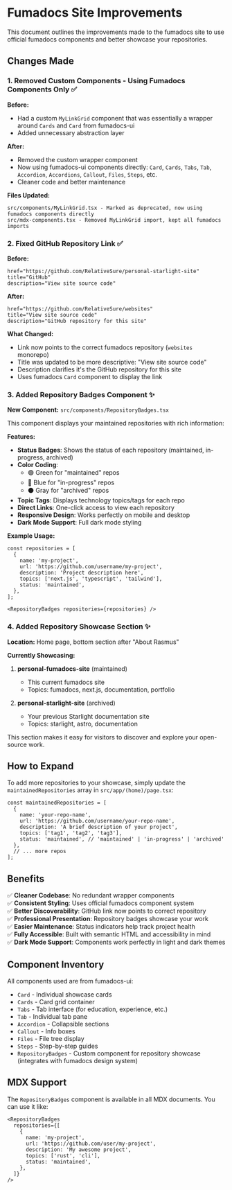 # Fumadocs Site Improvements

This document outlines the improvements made to the fumadocs site to use official fumadocs components and better showcase your repositories.

## Changes Made

### 1. **Removed Custom Components - Using Fumadocs Components Only** ✅

**Before:**
- Had a custom `MyLinkGrid` component that was essentially a wrapper around `Cards` and `Card` from fumadocs-ui
- Added unnecessary abstraction layer

**After:**
- Removed the custom wrapper component
- Now using fumadocs-ui components directly: `Card`, `Cards`, `Tabs`, `Tab`, `Accordion`, `Accordions`, `Callout`, `Files`, `Steps`, etc.
- Cleaner code and better maintenance

**Files Updated:**
```
src/components/MyLinkGrid.tsx - Marked as deprecated, now using fumadocs components directly
src/mdx-components.tsx - Removed MyLinkGrid import, kept all fumadocs imports
```

### 2. **Fixed GitHub Repository Link** ✅

**Before:**
```
href="https://github.com/RelativeSure/personal-starlight-site"
title="GitHub"
description="View site source code"
```

**After:**
```
href="https://github.com/RelativeSure/websites"
title="View site source code"
description="GitHub repository for this site"
```

**What Changed:**
- Link now points to the correct fumadocs repository (`websites` monorepo)
- Title was updated to be more descriptive: "View site source code"
- Description clarifies it's the GitHub repository for this site
- Uses fumadocs `Card` component to display the link

### 3. **Added Repository Badges Component** ✨

**New Component:** `src/components/RepositoryBadges.tsx`

This component displays your maintained repositories with rich information:

**Features:**
- **Status Badges**: Shows the status of each repository (maintained, in-progress, archived)
- **Color Coding**: 
  - 🟢 Green for "maintained" repos
  - 🔵 Blue for "in-progress" repos  
  - ⚫ Gray for "archived" repos
- **Topic Tags**: Displays technology topics/tags for each repo
- **Direct Links**: One-click access to view each repository
- **Responsive Design**: Works perfectly on mobile and desktop
- **Dark Mode Support**: Full dark mode styling

**Example Usage:**
```tsx
const repositories = [
  {
    name: 'my-project',
    url: 'https://github.com/username/my-project',
    description: 'Project description here',
    topics: ['next.js', 'typescript', 'tailwind'],
    status: 'maintained',
  },
];

<RepositoryBadges repositories={repositories} />
```

### 4. **Added Repository Showcase Section** ✨

**Location:** Home page, bottom section after "About Rasmus"

**Currently Showcasing:**
1. **personal-fumadocs-site** (maintained)
   - This current fumadocs site
   - Topics: fumadocs, next.js, documentation, portfolio
   
2. **personal-starlight-site** (archived)
   - Your previous Starlight documentation site
   - Topics: starlight, astro, documentation

This section makes it easy for visitors to discover and explore your open-source work.

## How to Expand

To add more repositories to your showcase, simply update the `maintainedRepositories` array in `src/app/(home)/page.tsx`:

```tsx
const maintainedRepositories = [
  {
    name: 'your-repo-name',
    url: 'https://github.com/username/your-repo-name',
    description: 'A brief description of your project',
    topics: ['tag1', 'tag2', 'tag3'],
    status: 'maintained', // 'maintained' | 'in-progress' | 'archived'
  },
  // ... more repos
];
```

## Benefits

✅ **Cleaner Codebase**: No redundant wrapper components  
✅ **Consistent Styling**: Uses official fumadocs component system  
✅ **Better Discoverability**: GitHub link now points to correct repository  
✅ **Professional Presentation**: Repository badges showcase your work  
✅ **Easier Maintenance**: Status indicators help track project health  
✅ **Fully Accessible**: Built with semantic HTML and accessibility in mind  
✅ **Dark Mode Support**: Components work perfectly in light and dark themes  

## Component Inventory

All components used are from fumadocs-ui:
- `Card` - Individual showcase cards
- `Cards` - Card grid container
- `Tabs` - Tab interface (for education, experience, etc.)
- `Tab` - Individual tab pane
- `Accordion` - Collapsible sections
- `Callout` - Info boxes
- `Files` - File tree display
- `Steps` - Step-by-step guides
- `RepositoryBadges` - Custom component for repository showcase (integrates with fumadocs design system)

## MDX Support

The `RepositoryBadges` component is available in all MDX documents. You can use it like:

```mdx
<RepositoryBadges
  repositories={[
    {
      name: 'my-project',
      url: 'https://github.com/user/my-project',
      description: 'My awesome project',
      topics: ['rust', 'cli'],
      status: 'maintained',
    },
  ]}
/>
```
